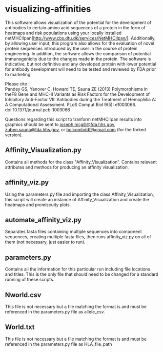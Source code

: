 # visualizing-affinities
This software allows visualization of the potential for the development of antibodies to certain amino acid sequences of a protein in the form of heatmaps and risk populations using your locally installed netMHCIIpan[http://www.cbs.dtu.dk/services/NetMHCIIpan/].  Additionally, by allowing user input, this program also allows for the evaluation of novel protein sequences introduced by the user in the course of protein engineering.  In addition, the software allows the comparison of potential immunogenicity due to the changes made in the protein.  The software is indicative, but not definitive and any developed protein with lower potential for antibody development will need to be tested and reviewed by FDA prior to marketing.  

Please cite :   
Pandey GS, Yanover C, Howard TE, Sauna ZE (2013) Polymorphisms in theF8 Gene and MHC-II Variants as Risk Factors for the Development of Inhibitory Anti-Factor VIII Antibodies during the Treatment of Hemophilia A: A Computational Assessment. PLoS Comput Biol 9(5): e1003066. doi:10.1371/journal.pcbi.1003066

Questions regarding this script to tranform netMHCIIpan results into graphics should be sent to joseph.mcgill@fda.hhs.gov, zuben.sauna@fda.hhs.gov, or holcombddf@gmail.com (for the forked version).

## Affinity_Visualization.py
Contains all methods for the class "Affinity_Visualization". Contains relevant attributes and methods for producing an affinity visualization.

## affinity_viz.py
Using the parameters.py file and importing the class Affinity_Visualization, this script will create an instance of Affinity_Visualization and create the heatmaps and promiscuity plots.

## automate_affinity_viz.py
Separates fasta files containing multiple sequences into component sequences, creating multiple fasta files, then runs affinity_viz.py on all of them (not necessary, just easier to run).

## parameters.py
Contains all the information for this particular run including file locations and titles. This is the only file that should need to be changed for a standard running of these scripts.

## Nworld.csv
This file is not necessary but a file matching the format is and must be referenced in the parameters.py file as allele_csv.

## World.txt
This file is not necessary but a file matching the format is and must be referenced in the parameters.py file as HLA_file_path